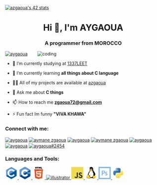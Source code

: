 <a href="https://github.com/JaeSeoKim/badge42"><img src="https://badge42.vercel.app/api/v2/cldiytxt100250fk1ty2mhwph/stats?cursusId=21&coalitionId=76" alt="azgaoua's 42 stats" /></a>
<h1 align="center">Hi 👋, I'm AYGAOUA</h1>
<h3 align="center">A programmer from MOROCCO</h3>
<img align="right" alt="coding" width="400" src="https://user-images.githubusercontent.com/55389276/140866485-8fb1c876-9a8f-4d6a-98dc-08c4981eaf70.gif">

<p align="left"> <a href="https://twitter.com/AymaneZgaoua" target="blank"><img src="https://img.shields.io/twitter/follow/aygaoua?logo=twitter&style=for-the-badge" alt="aygaoua" /></a> </p>

- 🔭 I’m currently studying at [1337LEET](42cursus)

- 🌱 I’m currently learning **all things about C language**

- 👨‍💻 All of my projects are available at [azgaoua](https://profile.intra.42.fr/users/azgaoua)

- 💬 Ask me about **C things**

- 📫 How to reach me **zgaoua72@gmail.com**

- ⚡ Fun fact Im funny **"VIVA KHAWA"**

<h3 align="left">Connect with me:</h3>
<p align="left">
<a href="https://twitter.com/AymaneZgaoua" target="blank"><img align="center" src="https://raw.githubusercontent.com/rahuldkjain/github-profile-readme-generator/master/src/images/icons/Social/twitter.svg" alt="aygaoua" height="30" width="40" /></a>
<a href="https://www.linkedin.com/in/aymane-zgaoua/" target="blank"><img align="center" src="https://raw.githubusercontent.com/rahuldkjain/github-profile-readme-generator/master/src/images/icons/Social/linked-in-alt.svg" alt="aymane zgaoua" height="30" width="40" /></a>
<a href="https://stackoverflow.com/users/21111551/aygaoua" target="blank"><img align="center" src="https://raw.githubusercontent.com/rahuldkjain/github-profile-readme-generator/master/src/images/icons/Social/stack-overflow.svg" alt="aygaoua" height="30" width="40" /></a>
<a href="https://www.facebook.com/AymaneZgaoua/" target="blank"><img align="center" src="https://raw.githubusercontent.com/rahuldkjain/github-profile-readme-generator/master/src/images/icons/Social/facebook.svg" alt="aymane zgaoua" height="30" width="40" /></a>
<a href="https://instagram.com/aygaoua" target="blank"><img align="center" src="https://raw.githubusercontent.com/rahuldkjain/github-profile-readme-generator/master/src/images/icons/Social/instagram.svg" alt="aygaoua" height="30" width="40" /></a>
<a href="https://www.youtube.com/channel/UCKm29J37zeWkOk9s1nyJkDQ" target="blank"><img align="center" src="https://raw.githubusercontent.com/rahuldkjain/github-profile-readme-generator/master/src/images/icons/Social/youtube.svg" alt="aygaoua" height="30" width="40" /></a>
<a href="https://discord.gg/TmaAqZac" target="blank"><img align="center" src="https://raw.githubusercontent.com/rahuldkjain/github-profile-readme-generator/master/src/images/icons/Social/discord.svg" alt="aygaoua#2454" height="30" width="40" /></a>
</p>

<h3 align="left">Languages and Tools:</h3>
<p align="left"> <a href="https://www.cprogramming.com/" target="_blank" rel="noreferrer"> <img src="https://raw.githubusercontent.com/devicons/devicon/master/icons/c/c-original.svg" alt="c" width="40" height="40"/> </a> <a href="https://www.w3schools.com/cpp/" target="_blank" rel="noreferrer"> <img src="https://raw.githubusercontent.com/devicons/devicon/master/icons/cplusplus/cplusplus-original.svg" alt="cplusplus" width="40" height="40"/> </a> <a href="https://www.w3schools.com/css/" target="_blank" rel="noreferrer"> <img src="https://raw.githubusercontent.com/devicons/devicon/master/icons/html5/html5-original-wordmark.svg" alt="html5" width="40" height="40"/> </a> <a href="https://www.adobe.com/in/products/illustrator.html" target="_blank" rel="noreferrer"> <img src="https://www.vectorlogo.zone/logos/adobe_illustrator/adobe_illustrator-icon.svg" alt="illustrator" width="40" height="40"/> </a> <a href="https://developer.mozilla.org/en-US/docs/Web/JavaScript" target="_blank" rel="noreferrer"> <img src="https://raw.githubusercontent.com/devicons/devicon/master/icons/javascript/javascript-original.svg" alt="javascript" width="40" height="40"/> </a> <a href="https://www.linux.org/" target="_blank" rel="noreferrer"> <img src="https://raw.githubusercontent.com/devicons/devicon/master/icons/linux/linux-original.svg" alt="linux" width="40" height="40"/> </a> <a href="https://www.photoshop.com/en" target="_blank" rel="noreferrer"> <img src="https://raw.githubusercontent.com/devicons/devicon/master/icons/photoshop/photoshop-line.svg" alt="photoshop" width="40" height="40"/> </a> <a href="https://www.python.org" target="_blank" rel="noreferrer"> <img src="https://raw.githubusercontent.com/devicons/devicon/master/icons/python/python-original.svg" alt="python" width="40" height="40"/> </a> </p>
